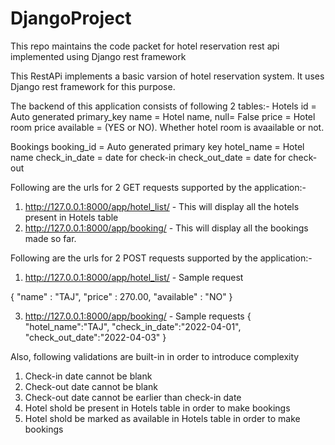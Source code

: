 # DjangoProject
This repo maintains the code packet for hotel reservation rest api implemented using Django rest framework

This RestAPi implements a basic varsion of hotel reservation system. It uses Django rest framework for this purpose.

The backend of this application consists of following 2 tables:-
Hotels
id = Auto generated primary_key
name = Hotel name, null= False
price = Hotel room price
available = (YES or NO). Whether hotel room is avaailable or not.

Bookings
booking_id = Auto generated primary key
hotel_name = Hotel name
check_in_date = date for check-in
check_out_date = date for check-out

Following are the urls for 2 GET requests supported by the application:-
1) http://127.0.0.1:8000/app/hotel_list/ - This will display all the hotels present in Hotels table
2) http://127.0.0.1:8000/app/booking/ - This will display all the bookings made so far.

Following are the urls for 2 POST requests supported by the application:-
1) http://127.0.0.1:8000/app/hotel_list/ - Sample request

{
	"name" : "TAJ",
	"price" : 270.00,
	"available" : "NO"
}

3) http://127.0.0.1:8000/app/booking/ - Sample requests
{
	"hotel_name":"TAJ",
	"check_in_date":"2022-04-01",
	"check_out_date":"2022-04-03"
}

Also, following validations are built-in in order to introduce complexity
1) Check-in date cannot be blank
2) Check-out date cannot be blank
3) Check-out date cannot be earlier than check-in date
4) Hotel shold be present in Hotels table in order to make bookings
5) Hotel shold be marked as available in Hotels table in order to make bookings
